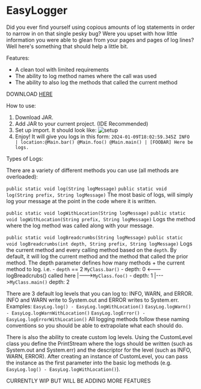 # EasyLogger
Did you ever find yourself using copious amounts of log statements in order to narrow in on that single pesky bug? Were you upset with how little information you were able to glean from your pages and pages of log lines? Well here's something that should help a little bit.

Features:
* A clean tool with limited requirements
* The ability to log method names where the call was used
* The ability to also log the methods that called the current method

DOWNLOAD [HERE](https://github.com/eric-d-setter/EasyLogger/releases) 

How to use:

1. Download JAR.
2. Add JAR to your current project. (IDE Recommended)
3. Set up import.
   It should look like:
   ![setup](https://github.com/eric-dybsetter/EasyLogger/assets/152906974/db0ae4f3-3310-4061-8e48-8d572cae49ba)
4. Enjoy!
   It will give you logs in this form:
   `2024-01-09T18:02:59.345Z INFO  | location:@Main.bar() @Main.foo() @Main.main() | [FOOBAR] Here be logs.`

Types of Logs:

There are a variety of different methods you can use (all methods are overloaded):

`public static void log(String logMessage)`
`public static void log(String prefix, String logMessage)`
The most basic of logs, will simply log your message at the point in the code where it is written.

`public static void logWithLocation(String logMessage)`
`public static void logWithLocation(String prefix, String logMessage)`
Logs the method where the log method was called along with your message.

`public static void logBreadcrumbs(String logMessage)`
`public static void logBreadcrumbs(int depth, String prefix, String logMessage)`
Logs the current method and every calling method based on the `depth`. By default, it will log the current method and the method that called the prior method. The depth parameter defines how many methods + the current method to log.
i.e. - `depth` == 2
`MyClass.bar()` - depth: 0 <--- logBreadcrubs() called here
 |--->`MyClass.foo()` - depth: 1
       |--->`MyClass.main()` depth: 2      

There are 3 default log levels that you can log to: INFO, WARN, and ERROR. INFO and WARN write to System.out and ERROR writes to System.err. 
Examples: `EasyLog.log() - EasyLog.logWithLocation()` `EasyLog.logWarn() - EasyLog.logWarnWithLocation()` `EasyLog.logError() - EasyLog.logErrorWithLocation()`
All logging methods follow these naming conventions so you should be able to extrapolate what each should do.

There is also the ability to create custom log levels. Using the CustomLevel class you define the PrintStream where the logs should be written (such as System.out and System.err) and the descriptor for the level (such as INFO, WARN, ERROR). After creating an instance of CustomLevel, you can pass the instance as the first parameter into the basic log methods (e.g. `EasyLog.log() - EasyLog.logWithLocation()`).

CURRENTLY WIP BUT WILL BE ADDING MORE FEATURES
